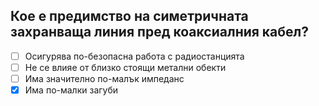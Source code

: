 ## Кое е предимство на симетричната захранваща линия пред коаксиалния кабел?

<!-- Верният отговор е отбелязан с [X] -->

- [ ] Осигурява по-безопасна работа с радиостанцията
- [ ] Не се влияе от близко стоящи метални обекти
- [ ] Има значително по-малък импеданс
- [X] Има по-малки загуби
